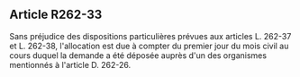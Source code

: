 ## Article R262-33


Sans préjudice des dispositions particulières prévues aux articles L. 262-37 et L. 262-38, l'allocation est
due à compter du premier jour du mois civil au cours duquel la demande a été déposée auprès d'un des
organismes mentionnés à l'article D. 262-26.

